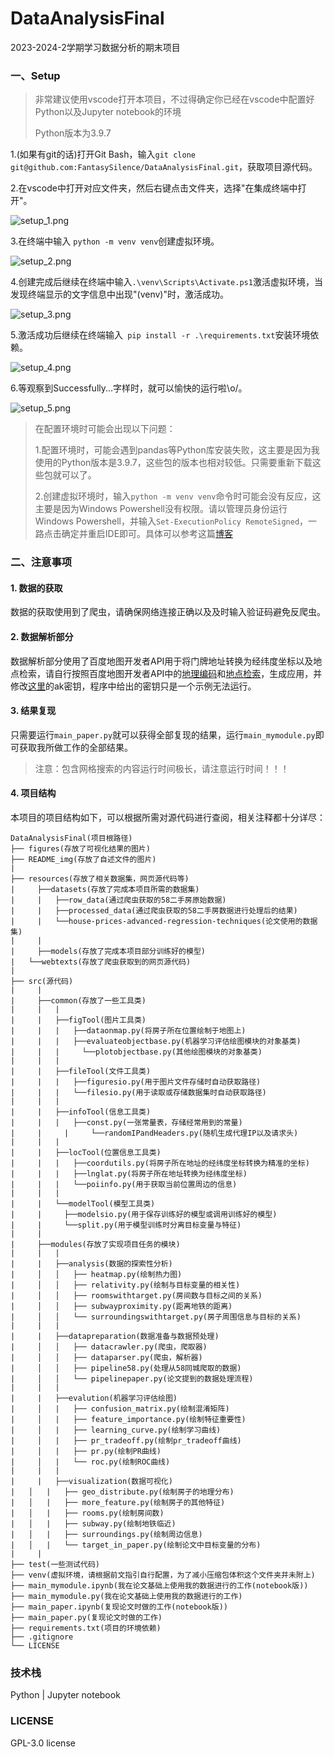 # DataAnalysisFinal
2023-2024-2学期学习数据分析的期末项目

### 一、Setup

> 非常建议使用vscode打开本项目，不过得确定你已经在vscode中配置好Python以及Jupyter notebook的环境
>
> Python版本为3.9.7

1.(如果有git的话)打开Git Bash，输入`git clone git@github.com:FantasySilence/DataAnalysisFinal.git`，获取项目源代码。

2.在vscode中打开对应文件夹，然后右键点击文件夹，选择"在集成终端中打开"。

![setup_1.png](README_img/setup_1.png)

3.在终端中输入 `python -m venv venv`创建虚拟环境。

![setup_2.png](README_img/setup_2.png)

4.创建完成后继续在终端中输入`.\venv\Scripts\Activate.ps1`激活虚拟环境，当发现终端显示的文字信息中出现"(venv)"时，激活成功。

![setup_3.png](README_img/setup_3.png)

5.激活成功后继续在终端输入` pip install -r .\requirements.txt`安装环境依赖。

![setup_4.png](README_img/setup_4.png)

6.等观察到Successfully...字样时，就可以愉快的运行啦\o/。

![setup_5.png](README_img/setup_5.png)

>在配置环境时可能会出现以下问题：
>
>1.配置环境时，可能会遇到pandas等Python库安装失败，这主要是因为我使用的Python版本是3.9.7，这些包的版本也相对较低。只需要重新下载这些包就可以了。
>
>2.创建虚拟环境时，输入`python -m venv venv`命令时可能会没有反应，这主要是因为Windows Powershell没有权限。请以管理员身份运行Windows Powershell，并输入`Set-ExecutionPolicy RemoteSigned`，一路点击确定并重启IDE即可。具体可以参考这篇[博客](https://blog.csdn.net/lsdaini/article/details/132778970)

### 二、注意事项

#### 1. 数据的获取

数据的获取使用到了爬虫，请确保网络连接正确以及及时输入验证码避免反爬虫。

#### 2. 数据解析部分

数据解析部分使用了百度地图开发者API用于将门牌地址转换为经纬度坐标以及地点检索，请自行按照百度地图开发者API中的[地理编码](https://lbsyun.baidu.com/faq/api?title=webapi/guide/webservice-geocoding)和[地点检索](https://lbsyun.baidu.com/faq/api?title=webapi/guide/webservice-placeapi)，生成应用，并修改[这里](src/common/infoTool/const.py)的ak密钥，程序中给出的密钥只是一个示例无法运行。

#### 3. 结果复现

只需要运行`main_paper.py`就可以获得全部复现的结果，运行`main_mymodule.py`即可获取我所做工作的全部结果。

> 注意：包含网格搜索的内容运行时间极长，请注意运行时间！！！

#### 4. 项目结构

本项目的项目结构如下，可以根据所需对源代码进行查阅，相关注释都十分详尽：

```
DataAnalysisFinal(项目根路径)
├── figures(存放了可视化结果的图片)
├── README_img(存放了自述文件的图片)
|
├── resources(存放了相关数据集，网页源代码等)
|	  ├──datasets(存放了完成本项目所需的数据集)
|	  |	  ├──row_data(通过爬虫获取的58二手房原始数据)
|	  |	  ├──processed_data(通过爬虫获取的58二手房数据进行处理后的结果)
|	  |	  └──house-prices-advanced-regression-techniques(论文使用的数据集)
|	  |
|	  ├──models(存放了完成本项目部分训练好的模型)
|   └──webtexts(存放了爬虫获取到的网页源代码)
|
├── src(源代码)
|	  |
|	  ├──common(存放了一些工具类)
|	  |	  |
|	  |	  ├──figTool(图片工具类)
|	  |	  |	  ├──dataonmap.py(将房子所在位置绘制于地图上)
|	  |	  |	  ├──evaluateobjectbase.py(机器学习评估绘图模块的对象基类)
|	  |	  |  	└──plotobjectbase.py(其他绘图模块的对象基类)
|	  |	  |
|	  |	  ├──fileTool(文件工具类)
|	  |	  |	  ├──figuresio.py(用于图片文件存储时自动获取路径)
|	  |	  |	  └──filesio.py(用于读取或存储数据集时自动获取路径)
|	  |	  |
|	  |	  ├──infoTool(信息工具类)
|	  |	  |	  ├──const.py(一张常量表，存储经常用到的常量)
|	  |  	|	  └──randomIPandHeaders.py(随机生成代理IP以及请求头)
|	  |	  |
|	  |	  ├──locTool(位置信息工具类)
|	  |	  |	  ├──coordutils.py(将房子所在地址的经纬度坐标转换为精准的坐标)
|	  |	  |	  ├──lnglat.py(将房子所在地址转换为经纬度坐标)
|	  |	  |	  └──poiinfo.py(用于获取当前位置周边的信息)
|	  |	  |
|	  |	  └──modelTool(模型工具类)
|	  |		├──modelsio.py(用于保存训练好的模型或调用训练好的模型)
|	  |		└──split.py(用于模型训练时分离目标变量与特征)
|	  |
|	  ├──modules(存放了实现项目任务的模块)
|	  |	  |
|	  |	  ├──analysis(数据的探索性分析)
|	  │   │   ├── heatmap.py(绘制热力图)
|	  │   │   ├── relativity.py(绘制与目标变量的相关性)
|	  │   │   ├── roomswithtarget.py(房间数与目标之间的关系)
|	  │   │   ├── subwayproximity.py(距离地铁的距离)
|	  │   │   └── surroundingswithtarget.py(房子周围信息与目标的关系)
|	  |	  |
|	  |	  ├──datapreparation(数据准备与数据预处理)
|	  │   │   ├── datacrawler.py(爬虫，爬取器)
|	  │   │   ├── dataparser.py(爬虫，解析器)
|	  │   │   ├── pipeline58.py(处理从58同城爬取的数据)
|	  │   │   └── pipelinepaper.py(论文提到的数据处理流程)
|	  |	  |
|	  |	  ├──evalution(机器学习评估绘图)
|	  │   |   ├── confusion_matrix.py(绘制混淆矩阵)
|	  │   |   ├── feature_importance.py(绘制特征重要性)
|	  │   |   ├── learning_curve.py(绘制学习曲线)
|	  │   |   ├── pr_tradeoff.py(绘制pr_tradeoff曲线)
|	  │   |   ├── pr.py(绘制PR曲线)
|	  │   |   └── roc.py(绘制ROC曲线)
|	  |	  |
|	  |	  ├──visualization(数据可视化)
|   │   |   ├── geo_distribute.py(绘制房子的地理分布)
|   │   |   ├── more_feature.py(绘制房子的其他特征)
|   │   |   ├── rooms.py(绘制房间数)
|   │   |   ├── subway.py(绘制地铁临近)
|   │   |   ├── surroundings.py(绘制周边信息)
|   │   |   └── target_in_paper.py(绘制论文中目标变量的分布)
|	  |
├── test(一些测试代码)
├── venv(虚拟环境，请根据前文指引自行配置，为了减小压缩包体积这个文件夹并未附上)
├── main_mymodule.ipynb(我在论文基础上使用我的数据进行的工作(notebook版))
├── main_mymodule.py(我在论文基础上使用我的数据进行的工作)
├── main_paper.ipynb(复现论文时做的工作(notebook版))
├── main_paper.py(复现论文时做的工作)
├── requirements.txt(项目的环境依赖)
├── .gitignore
└── LICENSE
```

### 技术栈

Python | Jupyter notebook

### LICENSE

GPL-3.0 license
